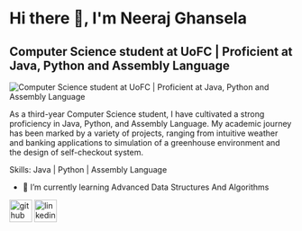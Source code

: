 # Hi there 👋, I'm  Neeraj Ghansela
##  Computer Science student at UoFC | Proficient at Java, Python and Assembly Language
![Computer Science student at UoFC | Proficient at Java, Python and Assembly Language](https://media.licdn.com/dms/image/D4E16AQGpO6xAeVjLNw/profile-displaybackgroundimage-shrink_350_1400/0/1714849744970?e=1720656000&v=beta&t=LE_QjkOXfO9ayvgECAbjtymAGr_yPnVLHmTkA-jMvUw)

As a third-year Computer Science student, I have cultivated a strong proficiency in Java, Python, and Assembly Language. My academic journey has been marked by a variety of projects, ranging from intuitive weather and banking applications to simulation of a greenhouse environment and the design of self-checkout system.

Skills: Java | Python | Assembly Language

- 🌱 I’m currently learning Advanced Data Structures And Algorithms 


[<img src='https://cdn.jsdelivr.net/npm/simple-icons@3.0.1/icons/github.svg' alt='github' height='40'>](https://github.com/NeerajGHANSELA)  [<img src='https://cdn.jsdelivr.net/npm/simple-icons@3.0.1/icons/linkedin.svg' alt='linkedin' height='40'>](https://www.linkedin.com/in/neeraj-ghansela/)  

